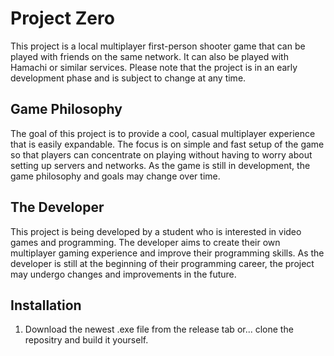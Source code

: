 # Project Zero

This project is a local multiplayer first-person shooter game that can be played with friends on the same network. It can also be played with Hamachi or similar services. Please note that the project is in an early development phase and is subject to change at any time.

## Game Philosophy

The goal of this project is to provide a cool, casual multiplayer experience that is easily expandable. The focus is on simple and fast setup of the game so that players can concentrate on playing without having to worry about setting up servers and networks. As the game is still in development, the game philosophy and goals may change over time.

## The Developer

This project is being developed by a student who is interested in video games and programming. The developer aims to create their own multiplayer gaming experience and improve their programming skills. As the developer is still at the beginning of their programming career, the project may undergo changes and improvements in the future.

## Installation

1. Download the newest .exe file from the release tab or... clone the repositry and build it yourself.
